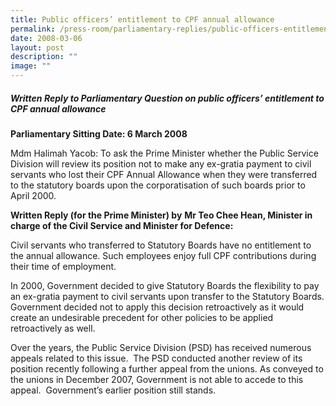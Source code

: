 ```yaml
---
title: Public officers’ entitlement to CPF annual allowance
permalink: /press-room/parliamentary-replies/public-officers-entitlement-to-cpf-annual-allowance/
date: 2008-03-06
layout: post
description: ""
image: ""
---
```

##### Written Reply to Parliamentary Question on public officers’ entitlement to CPF annual allowance

**Parliamentary Sitting Date: 6 March 2008**

Mdm Halimah Yacob: To ask the Prime Minister whether the Public Service Division will review its position not to make any ex-gratia payment to civil servants who lost their CPF Annual Allowance when they were transferred to the statutory boards upon the corporatisation of such boards prior to April 2000.

**Written Reply (for the Prime Minister) by** **Mr Teo Chee Hean, Minister in charge of the Civil Service and Minister for Defence:**

Civil servants who transferred to Statutory Boards have no entitlement to the annual allowance. Such employees enjoy full CPF contributions during their time of employment.

In 2000, Government decided to give Statutory Boards the flexibility to pay an ex-gratia payment to civil servants upon transfer to the Statutory Boards. Government decided not to apply this decision retroactively as it would create an undesirable precedent for other policies to be applied retroactively as well.

Over the years, the Public Service Division (PSD) has received numerous appeals related to this issue.  The PSD conducted another review of its position recently following a further appeal from the unions. As conveyed to the unions in December 2007, Government is not able to accede to this appeal.  Government’s earlier position still stands.